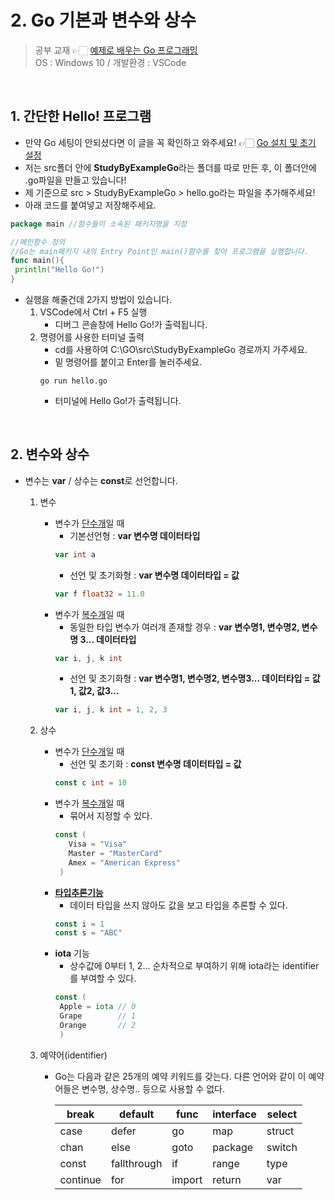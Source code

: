 # 2. Go 기본과 변수와 상수
> 공부 교재 👉🏻 [예제로 배우는 Go 프로그래밍](http://golang.site/)
> </br>
> OS : Windows 10 / 개발환경 : VSCode

</br>

## 1. 간단한 Hello! 프로그램
   * 만약 Go 세팅이 안되셨다면 이 글을 꼭 확인하고 와주세요! 👉🏻 [Go 설치 및 초기 설정](https://github.com/de-quei/GoLang/blob/master/Go_Study/GO%20%EC%84%A4%EC%B9%98%20%EB%B0%8F%20%EC%B4%88%EA%B8%B0%EC%84%A4%EC%A0%95.md)
   * 저는 src폴더 안에 **StudyByExampleGo**라는 폴더를 따로 만든 후, 이 폴더안에 .go파일을 만들고 있습니다!
   * 제 기준으로 src > StudyByExampleGo > hello.go라는 파일을 추가해주세요!
   * 아래 코드를 붙여넣고 저장해주세요.
   ```go
   package main //함수들이 소속된 패키지명을 지정

   //메인함수 정의
   //Go는 main패키지 내의 Entry Point인 main()함수를 찾아 프로그램을 실행합니다.
   func main(){ 
    println("Hello Go!")
   }
   ```
   * 실행을 해줄건데 2가지 방법이 있습니다.
        1. VSCode에서 Ctrl + F5 실행
            * 디버그 콘솔창에 Hello Go!가 출력됩니다.
        2. 명령어를 사용한 터미널 출력
            * cd를 사용하여 C:\GO\src\StudyByExampleGo 경로까지 가주세요.
            * 밑 명령어를 붙이고 Enter를 눌러주세요.
            ```
            go run hello.go
            ```
            * 터미널에 Hello Go!가 출력됩니다.

</br>

## 2. 변수와 상수
* 변수는 **var** / 상수는 **const**로 선언합니다.
  1. 변수
       * 변수가 <U>단수개</U>일 때
         * 기본선언형 : **var 변수명 데이터타입** 
         ```go
         var int a
         ```
         * 선언 및 초기화형 : **var 변수명 데이터타입 = 값**
         ```go
         var f float32 = 11.0
         ```
       * 변수가 <U>복수개</U>일 때
         * 동일한 타입 변수가 여러개 존재할 경우 : **var 변수명1, 변수명2, 변수명 3... 데이터타입** 
         ```go
         var i, j, k int
         ```
         * 선언 및 초기화형 : **var 변수명1, 변수명2, 변수명3... 데이터타입 = 값1, 값2, 값3...** 
         ```go
         var i, j, k int = 1, 2, 3
         ```
         
  2. 상수
       * 변수가 <U>단수개</U>일 때
         * 선언 및 초기화 : **const 변수명 데이터타입 = 값**
         ```go
         const c int = 10
         ```
       * 변수가 <U>복수개</U>일 때
         * 묶어서 지정할 수 있다.
         ```go
         const (
            Visa = "Visa"
            Master = "MasterCard"
            Amex = "American Express"
          )
         ```
       * **<U>타입추론기능</U>**
         *  데이터 타입을 쓰지 않아도 값을 보고 타입을 추론할 수 있다.
         ```go
         const i = 1
         const s = "ABC"
         ```
       * **iota** 기능
         * 상수값에 0부터 1, 2... 순차적으로 부여하기 위해 iota라는 identifier를 부여할 수 있다.
         ```go
         const (
          Apple = iota // 0
          Grape        // 1
          Orange       // 2
          )
         ```

    3. 예약어(identifier)
       * Go는 다음과 같은 25개의 예약 키워드를 갖는다. 다른 언어와 같이 이 예약어들은 변수명, 상수명.. 등으로 사용할 수 없다.
         
          | break | default | func | interface | select |
          |---|---|---|---|---|
          | case | defer | go | map | struct |
          | chan | else | goto | package | switch |
          | const | fallthrough | if | range | type |
          | continue | for | import | return | var |
         
